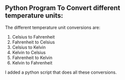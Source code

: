 ## Python Program To Convert different temperature units:

The different temperature unit conversions are:
1. Celsius to Fahrenheit
2. Fahrenheit to Celsius
3. Celsius to Kelvin
4. Kelvin to Celsius
5. Fahrenheit to Kelvin
6. Kelvin to Fahrenheit

I added a python script that does all these conversions.